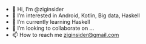 - 👋 Hi, I’m @ziginsider
- 👀 I’m interested in Android, Kotlin, Big data, Haskell
- 🌱 I’m currently learning Haskell
- 💞️ I’m looking to collaborate on ...
- 📫 How to reach me ziginsider@gmail.com

<!---
ziginsider/ziginsider is a ✨ special ✨ repository because its `README.md` (this file) appears on your GitHub profile.
You can click the Preview link to take a look at your changes.
--->
